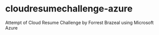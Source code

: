 # cloudresumechallenge-azure
Attempt of Cloud Resume Challenge by Forrest Brazeal using Microsoft Azure
